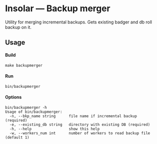Insolar — Backup merger
================
Utility for merging incremental backups.
Gets existing badger and db roll backup on it.

Usage
----------
#### Build

    make backupmerger
   
#### Run

    bin/backupmerger
    
#### Options

    bin/backupmerger -h
    Usage of bin/backupmerger:
      -n, --bkp_name string      file name if incremental backup (required)
      -e, --existing_db string   directory with existing DB (required)
      -h, --help                 show this help
      -w, --workers_num int      number of workers to read backup file (default 1)

